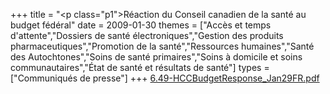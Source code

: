 +++
title = "<p class=\"p1\">Réaction du Conseil canadien de la santé au budget fédéral"
date = 2009-01-30
themes = ["Accès et temps d'attente","Dossiers de santé électroniques","Gestion des produits pharmaceutiques","Promotion de la santé","Ressources humaines","Santé des Autochtones","Soins de santé primaires","Soins à domicile et soins communautaires","État de santé et résultats de santé"]
types = ["Communiqués de presse"]
+++
[6.49-HCCBudgetResponse_Jan29FR.pdf](/files/6.49-HCCBudgetResponse_Jan29FR.pdf)
